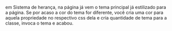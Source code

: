 em Sistema de herança, na página já vem o tema principal já estilizado para a página.
Se por acaso a cor do tema for diferente, você cria uma cor para aquela propriedade no respectivo css dela e cria quantidade de tema para a classe, invoca o tema e acabou.